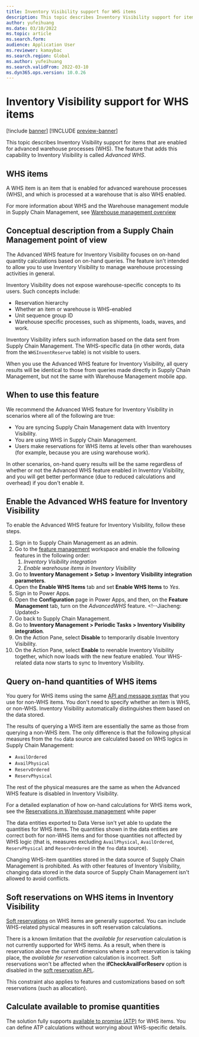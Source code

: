 ```yaml
---
title: Inventory Visibility support for WHS items
description: This topic describes Inventory Visibility support for items that are enabled for advanced warehouse processes (WHS items).
author: yufeihuang
ms.date: 03/10/2022
ms.topic: article
ms.search.form:
audience: Application User
ms.reviewer: kamaybac
ms.search.region: Global
ms.author: yufeihuang
ms.search.validFrom: 2022-03-10
ms.dyn365.ops.version: 10.0.26
---
```


# Inventory Visibility support for WHS items

[!include [banner](../includes/banner.md)]
[!INCLUDE [preview-banner](../includes/preview-banner.md)]

This topic describes Inventory Visibility support for items that are enabled for advanced warehouse processes (WHS). The feature that adds this capability to Inventory Visibility is called *Advanced WHS*.

## WHS items

A WHS item is an item that is enabled for advanced warehouse processes (WHS), and which is processed at a warehouse that is also WHS enabled.

For more information about WHS and the Warehouse management module in Supply Chain Management, see [Warehouse management overview](../warehousing/warehouse-management-overview.md)

## Conceptual description from a Supply Chain Management point of view

<!--KFM: A better heading is needed. What is this section, more specially, about? -->

The Advanced WHS feature for Inventory Visibility focuses on on-hand quantity calculations based on on-hand queries. The feature isn't intended to allow you to use Inventory Visibility to manage warehouse processing activities in general.
<!--KFM: Are you referring to the Transportation management module? That isn't part of WHS anyway, is it? -->
<!--KFM: Can we combine the previous list with the following list? They seem similar and repetitive, especially the last point below. -->
<!--Jiacheng: The second list contains the first one so we remove the first one -->

Inventory Visibility does not expose warehouse-specific concepts to its users. Such concepts include:

- Reservation hierarchy
- Whether an item or warehouse is WHS-enabled
- Unit sequence group ID
- Warehouse specific processes, such as shipments, loads, waves, and work.

Inventory Visibility infers such information based on the data sent from Supply Chain Management. The WHS-specific data (in other words, data from the `WHSInventReserve` table) is not visible to users.

When you use the Advanced WHS feature for Inventory Visibility, all query results will be identical to those from queries made directly in Supply Chain Management, but not the same with Warehouse Management mobile app. <!--KFM: How are they different, and why? Which mobile app do you mean? (*Warehouse Management mobile app* or the *Finance and Operations (Dynamics 365) mobile app*, or some other app? Why do we mention this?) --> 
<!--Jiacheng: Updated the name as warehouse mobile APP. Mentioning because these two endpoints possesses different calculation logic and hence showing different values.-->

## When to use this feature

We recommend the Advanced WHS feature for Inventory Visibility in scenarios where all of the following are true:

- You are syncing Supply Chain Management data with Inventory Visibility.
- You are using WHS in Supply Chain Management.
- Users make reservations for WHS items at levels other than warehouses (for example, because you are using warehouse work).

In other scenarios, on-hand query results will be the same regardless of whether or not the Advanced WHS feature enabled in Inventory Visibility, and you will get better performance (due to reduced calculations and overhead) if you don't enable it.

## Enable the Advanced WHS feature for Inventory Visibility

To enable the Advanced WHS feature for Inventory Visibility, follow these steps.

1. Sign in to Supply Chain Management as an admin.
1. Go to the [feature management](../../fin-ops-core/fin-ops/get-started/feature-management/feature-management-overview.md) workspace and enable the following features in the following order:
    1. *Inventory Visibility integration*
    1. *Enable warehouse items in Inventory Visibility*
1. Go to **Inventory Management \> Setup \> Inventory Visibility integration parameters**.
1. Open the **Enable WHS Items** tab and set **Enable WHS Items** to *Yes*.
1. Sign in to Power Apps.
1. Open the **Configuration** page in Power Apps, and then, on the **Feature Management** tab, turn on the *AdvancedWHS* feature. <!--KFM: Is this really the name of the feature? Should it maybe be "AdvancedWHS"? --> <!--Jiacheng: Updated>
1. Go back to Supply Chain Management.
1. Go to **Inventory Management \> Periodic Tasks \> Inventory Visibility integration**.
1. On the Action Pane, select **Disable** to temporarily disable Inventory Visibility.
1. On the Action Pane, select **Enable** to reenable Inventory Visibility together, which now loads with the new feature enabled. Your WHS-related data now starts to sync to Inventory Visibility.

## Query on-hand quantities of WHS items

You query for WHS items using the same [API and message syntax](inventory-visibility-api.md) that you use for non-WHS items. You don't need to specify whether an item is WHS, or non-WHS. Inventory Visibility automatically distinguishes them based on the data stored.

The results of querying a WHS item are essentially the same as those from querying a non-WHS item. The only difference is that the following physical measures from the `fno` data source are calculated based on WHS logics in Supply Chain Management:

- `AvailOrdered`
- `AvailPhysical`
- `ReservOrdered`
- `ReservPhysical`

The rest of the physical measures are the same as when the Advanced WHS feature is disabled in Inventory Visibility.

For a detailed explanation of how on-hand calculations for WHS items work, see the [Reservations in Warehouse management](https://www.microsoft.com/download/details.aspx?id=43284) white paper

The data entities exported to Data Verse <!-- KFM: What service is this? Is that the right name? We don't mention this anywhere else. --> isn't yet able to update the quantities for WHS items. The quantities shown in the data entities <!-- KFM: What do we mean by "on-hand most specific"? It might be the right term, but we don't use it anywhere else. --> are correct both for non-WHS items and for those quantities not affected by WHS logic (that is, measures excluding `AvailPhysical`, `AvailOrdered`, `ReservPhysical` and `ReservOrdered` in the `fno` data source). <!-- Jiacheng: I was referring to the data entities exported to data verse, so describing them explicitly. -->

Changing WHS-item quantities stored in the data source of <!--KFM: is "related to" really the right word here? Do we mean "stored in"? --> <!--Jiacheng: updated to "stored in the data source of", representing where the data comes from in IV's perspective--> Supply Chain Management is prohibited. As with other features of Inventory Visibility, changing data stored in the data source of <!--KFM: is "related to" really the right word here? Do we mean "stored in"? --> Supply Chain Management isn't allowed to avoid conflicts.

## Soft reservations on WHS items in Inventory Visibility

[Soft reservations](inventory-visibility-reservations.md) on WHS items are generally supported. You can include WHS-related physical measures in soft reservation calculations. 

There is a known limitation that the *available for reservation* calculation is not currently supported for WHS items. As a result, when there is reservation above the current dimensions where a soft reservation is taking place, the *available for reservation* calculation is incorrect. Soft reservations won't be affected when the  **ifCheckAvailForReserv** option is disabled in the  [soft reservation API.](inventory-visibility-api.md#create-one-reservation-event). <!--KFM: Where is this option? It appears to be undocumented. What does this option do? What do we mean by "won't be affected..."? --> <!--Jiacheng: I added a link to the API that I was referring to. -->

This constraint also applies to features and customizations based on soft reservations (such as allocation). <!--KFM: What are we referring to by "this"? --> <!--Jiacheng: This constraint -->

## Calculate available to promise quantities

The solution fully supports [available to promise (ATP)](inventory-visibility-available-to-promise.md) for WHS items. You can define ATP calculations without worrying about WHS-specific details.
